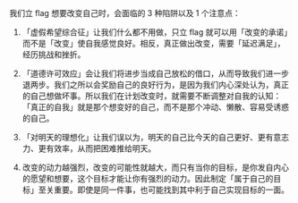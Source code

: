 我们立 flag 想要改变自己时，会面临的 3 种陷阱以及 1 个注意点：


1. 「虚假希望综合征」让我们什么都不用做，只立 flag 就可以用「改变的承诺」而不是「改变」使自我感觉良好。相反，真正做出改变，需要「延迟满足」，经历挑战和挫折。


2. 「道德许可效应」会让我们将进步当成自己放松的借口，从而导致我们进一步退两步。我们之所以会奖励自己的良好行为，是因为我们内心深处认为，真正的自己想做坏事。所以我们在计划改变时，就需要不断调整对自我的认知：「真正的自我」就是那个想变好的自己，而不是那个冲动、懒散、容易受诱惑的自己。


3. 「对明天的理想化」让我们误以为，明天的自己比今天的自己更好、更有意志力、更有效率，从而把困难推给明天。


4. 改变的动力越强烈，改变的可能性就越大，而只有当你的目标，是你发自内心的愿望和想要，这个目标才能让你有强烈的动力。因此制定「属于自己的目标」至关重要。即使是同一件事，也可能找到其中利于自己实现目标的一面。
